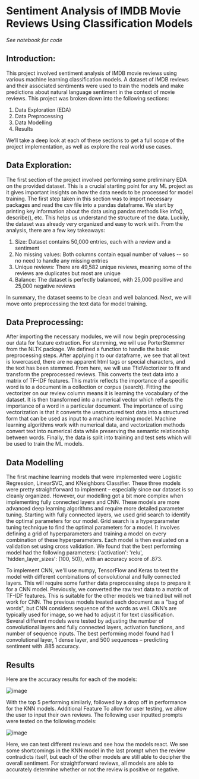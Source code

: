 # Sentiment Analysis of IMDB Movie Reviews Using Classification Models

*See notebook for code*

## Introduction:
This project involved sentiment analysis of IMDB movie reviews using various machine
learning classification models. A dataset of IMDB reviews and their associated sentiments
were used to train the models and make predictions about natural language sentiment in the
context of movie reviews. This project was broken down into the following sections:
1. Data Exploration (EDA)
2. Data Preprocessing
3. Data Modelling
4. Results

We’ll take a deep look at each of these sections to get a full scope of the project
implementation, as well as explore the real world use cases.

## Data Exploration:
The first section of the project involved performing some preliminary EDA on the provided
dataset. This is a crucial starting point for any ML project as it gives important insights on
how the data needs to be processed for model training. The first step taken in this section was
to import necessary packages and read the csv file into a pandas dataframe. We start by
printing key information about the data using pandas methods like info(), describe(), etc. This
helps us understand the structure of the data. Luckily, the dataset was already very organized
and easy to work with. From the analysis, there are a few key takeaways:

1. Size: Dataset contains 50,000 entries, each with a review and a sentiment
2. No missing values: Both columns contain equal number of values -- so no need to
handle any missing entries
3. Unique reviews: There are 49,582 unique reviews, meaning some of the reviews
are duplicates but most are unique
4. Balance: The dataset is perfectly balanced, with 25,000 positive and 25,000
negative reviews

In summary, the dataset seems to be clean and well balanced. Next, we will move onto
preprocessing the text data for model training.

## Data Preprocessing:
After importing the necessary modules, we will now begin preprocessing our data for feature
extraction. For stemming, we will use PorterStemmer from the NLTK package. We defined a
function to handle the basic preprocessing steps. After applying it to our dataframe, we see
that all text is lowercased, there are no apparent html tags or special characters, and the text
has been stemmed.
From here, we will use TfidVectorizer to fit and transform the preprocessed reviews. This
converts the text data into a matrix of TF-IDF features. This matrix reflects the importance of
a specific word is to a document in a collection or corpus (search). Fitting the vectorizer on
our review column means it is learning the vocabulary of the dataset. It is then transformed
into a numerical vector which reflects the importance of a word in a particular document. The
importance of using vectorization is that it converts the unstructured text data into a
structured form that can be used as input to a machine learning model. Machine learning
algorithms work with numerical data, and vectorization methods convert text into numerical
data while preserving the semantic relationship between words. Finally, the data is split into
training and test sets which will be used to train the ML models.

## Data Modelling
The first machine learning models that were implemented were Logistic Regression,
LinearSVC, and KNeighbors Classifier. These three models were pretty straightforward to
implement – especially since our dataset is so cleanly organized. However, our modelling got
a bit more complex when implementing fully connected layers and CNN. These models are
more advanced deep learning algorithms and require more detailed parameter tuning.
Starting with fully connected layers, we used grid search to identify the optimal parameters
for our model. Grid search is a hyperparameter tuning technique to find the optimal
parameters for a model. It involves defining a grid of hyperparameters and training a model
on every combination of these hyperparameters. Each model is then evaluated on a validation
set using cross validation. We found that the best performing model had the following
parameters: {'activation': 'relu', 'hidden_layer_sizes': (100, 50)}, with an accuracy score of
.873.

To implement CNN, we'll use numpy, TensorFlow and Keras to test the model with different
combinations of convolutional and fully connected layers. This will require some further data
preprocessing steps to prepare it for a CNN model. Previously, we converted the raw text data
to a matrix of TF-IDF features. This is suitable for the other models we trained but will not
work for CNN. The previous models treated each document as a "bag of words", but CNN
considers sequence of the words as well. CNN’s are typically used for image, so we had to
adjust it for text classification. Several different models were tested by adjusting the number
of convolutional layers and fully connected layers, activation functions, and number of
sequence inputs. The best performing model found had 1 convolutional layer, 1 dense layer,
and 500 sequences – predicting sentiment with .885 accuracy.

## Results
Here are the accuracy results for each of the models:

![image](https://github.com/ohovey1/movie_sentiment_analysis/assets/89608419/432d3ccf-e990-4048-b7ca-da5830656b80)

With the top 5 performing similarly, followed by a drop off in performance for the KNN
models.
Additional Feature
To allow for user testing, we allow the user to input their own reviews. The following user
inputted prompts were tested on the following models:

![image](https://github.com/ohovey1/movie_sentiment_analysis/assets/89608419/8f9643a9-a74f-4af5-8a42-297e8d6993cf)

Here, we can test different reviews and see how the models react. We see some shortcomings
in the KNN model in the last prompt when the review contradicts itself, but each of the other
models are still able to decipher the overall sentiment. For straightforward reviews, all
models are able to accurately determine whether or not the review is positive or negative.
